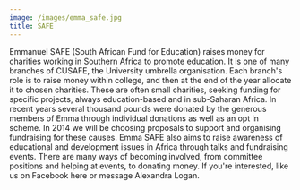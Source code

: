 ```yaml
---
image: /images/emma_safe.jpg
title: SAFE
---
```


Emmanuel SAFE (South African Fund for Education) raises money for charities working in Southern Africa to promote education. It is one of many branches of CUSAFE, the University umbrella organisation. Each branch's role is to raise money within college, and then at the end of the year allocate it to chosen charities. These are often small charities, seeking funding for specific projects, always education-based and in sub-Saharan Africa.
In recent years several thousand pounds were donated by the generous members of Emma through individual donations as well as an opt in scheme. In 2014 we will be choosing proposals to support and organising fundraising for these causes. Emma SAFE also aims to raise awareness of educational and development issues in Africa through talks and fundraising events.
There are many ways of becoming involved, from committee positions and helping at events, to donating money. If you're interested, like us on Facebook here or message  Alexandra Logan.
